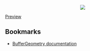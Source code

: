<p align="center"><img src="https://user-images.githubusercontent.com/106234166/203590862-e80b7341-107a-4fe7-82a2-68c743d4deea.png"></p>

<a href="https://learning-threejs-mgastonportillo.vercel.app/">Preview</a>

<h2>Bookmarks</h2>
<ul>
  <li><a href="https://threejs.org/docs/#api/en/core/BufferGeometry">BufferGeometry documentation</a></li>
</ul>
